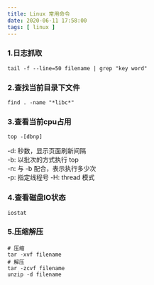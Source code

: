 ```yaml
---
title: Linux 常用命令
date: 2020-06-11 17:58:00
tags: [ linux ]
---
```


### 1.日志抓取

```shell script
tail -f --line=50 filename | grep "key word"
```

### 2.查找当前目录下文件

```shell script
find . -name "*libc*"
```

### 3.查看当前cpu占用

```shell script
top -[dbnp]
```

-d: 秒数，显示页面刷新间隔  
-b: 以批次的方式执行 top  
-n: 与 -b 配合，表示执行多少次  
-p: 指定线程号
-H: thread 模式

### 4.查看磁盘IO状态

```shell script
iostat
```

### 5.压缩解压

```shell
# 压缩
tar -xvf filename
# 解压
tar -zcvf filename
unzip -d filename
```